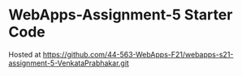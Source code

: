 # WebApps-Assignment-5 Starter Code
Hosted at https://github.com/44-563-WebApps-F21/webapps-s21-assignment-5-VenkataPrabhakar.git
